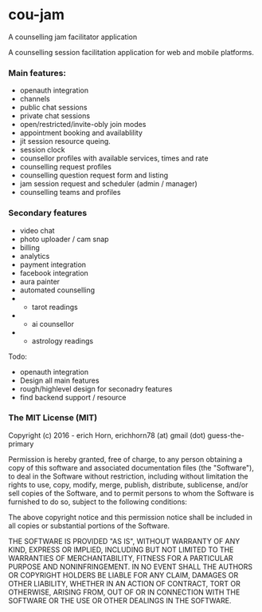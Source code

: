 # cou-jam
A counselling jam facilitator application

A counselling session facilitation application for web and mobile platforms.

### Main features:
+ openauth integration
+ channels
+ public chat sessions
+ private chat sessions
+ open/restricted/invite-obly join modes
+ appointment booking and availablility
+ jit session resource queing.
+ session clock
+ counsellor profiles with available services, times and rate
+ counselling request profiles
+ counselling question request form and listing
+ jam session request and scheduler (admin / manager)
+ counselling teams and profiles

### Secondary features
+ video chat
+ photo uploader / cam snap
+ billing
+ analytics
+ payment integration
+ facebook integration
+ aura painter
+ automated counselling
+ + tarot readings
+ + ai counsellor
+ + astrology readings

Todo:
+ openauth integration
+ Design all main features
+ rough/highlevel design for seconadry features
+ find backend support / resource


### The MIT License (MIT)
Copyright (c) 2016 - erich Horn, erichhorn78 (at) gmail (dot) guess-the-primary

Permission is hereby granted, free of charge, to any person obtaining a copy of this software and associated documentation files (the "Software"), to deal in the Software without restriction, including without limitation the rights to use, copy, modify, merge, publish, distribute, sublicense, and/or sell copies of the Software, and to permit persons to whom the Software is furnished to do so, subject to the following conditions:

The above copyright notice and this permission notice shall be included in all copies or substantial portions of the Software.

THE SOFTWARE IS PROVIDED "AS IS", WITHOUT WARRANTY OF ANY KIND, EXPRESS OR IMPLIED, INCLUDING BUT NOT LIMITED TO THE WARRANTIES OF MERCHANTABILITY, FITNESS FOR A PARTICULAR PURPOSE AND NONINFRINGEMENT. IN NO EVENT SHALL THE AUTHORS OR COPYRIGHT HOLDERS BE LIABLE FOR ANY CLAIM, DAMAGES OR OTHER LIABILITY, WHETHER IN AN ACTION OF CONTRACT, TORT OR OTHERWISE, ARISING FROM, OUT OF OR IN CONNECTION WITH THE SOFTWARE OR THE USE OR OTHER DEALINGS IN THE SOFTWARE.
